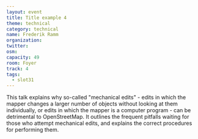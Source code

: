 ```yaml
---
layout: event
title: Title example 4
theme: technical
category: technical
name: Frederik Ramm
organization:
twitter:
osm:
capacity: 49
room: Foyer
track: 4
tags:
  - slot31
---
```

This talk explains why so-called "mechanical edits" - edits in which the mapper changes a larger number of objects without looking at them individually, or edits in which the mapper is a computer program - can be detrimental to OpenStreetMap. It outlines the frequent pitfalls waiting for those who attempt mechanical edits, and explains the correct procedures for performing them.
